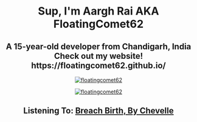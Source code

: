 
<h1 align="center">Sup, I'm Aargh Rai AKA FloatingComet62</h1>
<h2 align="center">A 15-year-old developer from Chandigarh, India<br>Check out my website!<br>https://floatingcomet62.github.io/</h2>

<p align="center">
  <a href="https://github.com/floatingcomet62/">
    <img src="https://github-profile-trophy.vercel.app/?username=floatingcomet62&theme=darkhub&margin-w=15&margin-h=15&column=7" alt="floatingcomet62"/>
  </a>
</p>

<p align="center">
  <a href="https://github.com/floatingcomet62/">
    <img src="https://github-readme-stats.vercel.app/api?username=floatingcomet62" alt="floatingcomet62"/>
  </a>
</p>

<h2 align="center"><b>Listening To: <a href='https://open.spotify.com/album/3c5i1PV78s4Mgz5DPvg5p8'>Breach Birth, By Chevelle</a><b></h2>